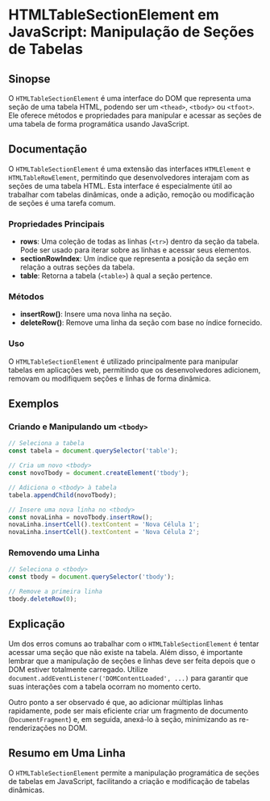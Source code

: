 <!--
Meta Description: # HTMLTableSectionElement em JavaScript: Manipulação de Seções de Tabelas ## Sinopse O `HTMLTableSectionElement` é uma interface do DOM que representa...
Meta Keywords: uma, tabela, tbody, que, seções
-->

# HTMLTableSectionElement em JavaScript: Manipulação de Seções de Tabelas

## Sinopse
O `HTMLTableSectionElement` é uma interface do DOM que representa uma seção de uma tabela HTML, podendo ser um `<thead>`, `<tbody>` ou `<tfoot>`. Ele oferece métodos e propriedades para manipular e acessar as seções de uma tabela de forma programática usando JavaScript.

## Documentação
O `HTMLTableSectionElement` é uma extensão das interfaces `HTMLElement` e `HTMLTableRowElement`, permitindo que desenvolvedores interajam com as seções de uma tabela HTML. Esta interface é especialmente útil ao trabalhar com tabelas dinâmicas, onde a adição, remoção ou modificação de seções é uma tarefa comum.

### Propriedades Principais
- **rows**: Uma coleção de todas as linhas (`<tr>`) dentro da seção da tabela. Pode ser usado para iterar sobre as linhas e acessar seus elementos.
- **sectionRowIndex**: Um índice que representa a posição da seção em relação a outras seções da tabela.
- **table**: Retorna a tabela (`<table>`) à qual a seção pertence.

### Métodos
- **insertRow()**: Insere uma nova linha na seção.
- **deleteRow()**: Remove uma linha da seção com base no índice fornecido.

### Uso
O `HTMLTableSectionElement` é utilizado principalmente para manipular tabelas em aplicações web, permitindo que os desenvolvedores adicionem, removam ou modifiquem seções e linhas de forma dinâmica.

## Exemplos

### Criando e Manipulando um `<tbody>`
```javascript
// Seleciona a tabela
const tabela = document.querySelector('table');

// Cria um novo <tbody>
const novoTbody = document.createElement('tbody');

// Adiciona o <tbody> à tabela
tabela.appendChild(novoTbody);

// Insere uma nova linha no <tbody>
const novaLinha = novoTbody.insertRow();
novaLinha.insertCell().textContent = 'Nova Célula 1';
novaLinha.insertCell().textContent = 'Nova Célula 2';
```

### Removendo uma Linha
```javascript
// Seleciona o <tbody>
const tbody = document.querySelector('tbody');

// Remove a primeira linha
tbody.deleteRow(0);
```

## Explicação
Um dos erros comuns ao trabalhar com o `HTMLTableSectionElement` é tentar acessar uma seção que não existe na tabela. Além disso, é importante lembrar que a manipulação de seções e linhas deve ser feita depois que o DOM estiver totalmente carregado. Utilize `document.addEventListener('DOMContentLoaded', ...)` para garantir que suas interações com a tabela ocorram no momento certo.

Outro ponto a ser observado é que, ao adicionar múltiplas linhas rapidamente, pode ser mais eficiente criar um fragmento de documento (`DocumentFragment`) e, em seguida, anexá-lo à seção, minimizando as re-renderizações no DOM.

## Resumo em Uma Linha
O `HTMLTableSectionElement` permite a manipulação programática de seções de tabelas em JavaScript, facilitando a criação e modificação de tabelas dinâmicas.